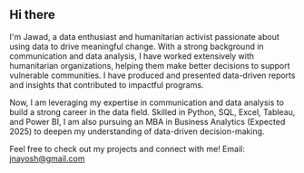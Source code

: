 ## Hi there 

I'm Jawad, a data enthusiast and humanitarian activist passionate about using data to drive meaningful change. With a strong background in communication and data analysis, I have worked extensively with humanitarian organizations, helping them make better decisions to support vulnerable communities. I have produced and presented data-driven reports and insights that contributed to impactful programs.

Now, I am leveraging my expertise in communication and data analysis to build a strong career in the data field. Skilled in Python, SQL, Excel, Tableau, and Power BI, I am also pursuing an MBA in Business Analytics (Expected 2025) to deepen my understanding of data-driven decision-making.

Feel free to check out my projects and connect with me!
Email: jnayosh@gmail.com

